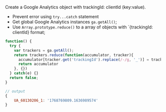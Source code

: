 Create a Google Analytics object with trackingId: clientId (key:value).

- Prevent error using `try...catch` statement
- Get global Google Analytics instances `ga.getAll()`; 
- Use `Array.prototype.reduce()` to a array of objects with `{trackingId: clientId}  format;

```javascript
function() {
  try {
    var trackers = ga.getAll();
    return trackers.reduce(function(accumulator, tracker){
      accumulator[tracker.get('trackingId').replace(/-/g, '_')] = tracker.get('clientId')
      return accumulator
    }, {})
  } catch(e) {}  
  return false;
}
```

```javascript
// output
{
    UA_60130206_1: '1768769809.1636989574'
}
```
